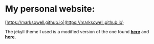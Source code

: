 # My personal website:

[https://marksowell.github.io](https://marksowell.github.io)

The jekyll theme I used is a modified version of the one found [__here__](https://github.com/chrispetrou/chrispetrou.github.io) and [__here__](https://github.com/murraco/jekyll-theme-minimal-resume).
